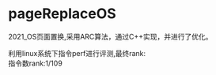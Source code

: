 # pageReplaceOS
2021_OS页面置换,采用ARC算法，通过C++实现，并进行了优化。  
  
利用linux系统下指令perf进行评测,最终rank:  
指令数rank:1/109

